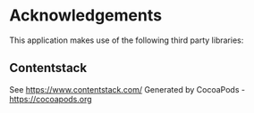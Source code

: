 # Acknowledgements
This application makes use of the following third party libraries:

## Contentstack

See https://www.contentstack.com/
Generated by CocoaPods - https://cocoapods.org
